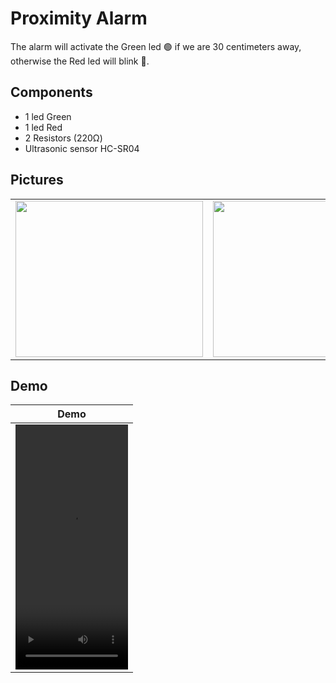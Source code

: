 # Proximity Alarm
The alarm will activate the Green led :green_circle: if we are 30 centimeters away, otherwise the Red led will blink :red_circle:.

## Components
- 1 led Green
- 1 led Red
- 2 Resistors (220Ω)
- Ultrasonic sensor HC-SR04

## Pictures

<table>  
  <tr>
    <td><img src="https://user-images.githubusercontent.com/43689290/216532380-7724facc-9388-463d-8ae4-67d982494174.jpg" width=300 height=250></td>
    <td><img src="https://user-images.githubusercontent.com/43689290/216532547-69b1fe75-3ca0-48db-b766-122a414234e0.jpg" width=300 height=250></td>
    <td><img src="https://user-images.githubusercontent.com/43689290/216532641-94c05e3e-369b-479e-a333-c48cacd5ed73.jpg" width=300 height=250></td>
  </tr>  
 </table>
 
 ## Demo

| Demo |
| ------------- |
| <video src="https://user-images.githubusercontent.com/43689290/216744842-3b3ff700-85d2-444c-aef6-d1f34f371233.mov" width=180 height=392> |



